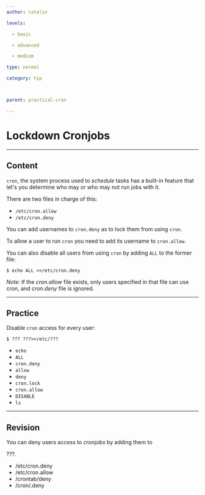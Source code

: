 ```yaml
---
author: catalin

levels:

  - basic

  - advanced

  - medium

type: normal

category: tip



parent: practical-cron

---
```


# Lockdown **Cronjobs**

---
## Content

`cron`, the system process used to *schedule* tasks has a built-in feature that let's you determine who may or who may not run jobs with it.

There are two files in charge of this:
 - `/etc/cron.allow`
 - `/etc/cron.deny`

You can add usernames to `cron.deny` as to lock them from using `cron`.

To allow a user to run `cron` you need to add its username to `cron.allow`.

You can also disable all users from using `cron` by adding `ALL` to the former file:
```
$ echo ALL >>/etc/cron.deny
```
*Note*: If the *cron.allow* file exists, only users specified in that file can use cron, and *cron.deny* file is ignored.

---
## Practice

Disable `cron` access for every user:
```
$ ??? ???>>/etc/???
```

* `echo`
* `ALL`
* `cron.deny`
* `allow`
* `deny`
* `cron.lock`
* `cron.allow`
* `DISABLE`
* `ls`

---
## Revision

You can deny users access to *cronjobs* by adding them to 

???.

* /etc/cron.deny
* /etc/cron.allow
* /crontab/deny
* /cron/.deny

